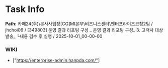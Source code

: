# Task Info

**Path:** 카페24(주)\본사사업장\[CG]MI본부\비즈니스센터\엔터프라이즈코칭2팀 / jhchoi06 / [349803] 운영 결과 리포팅 구성 _ 운영 결과 리포팅 구성_ 3. 고객사 대상 발송_ └내용 검수 후 실행 / 2025-10-01_00-00-00

### WIKI
- ["https://enterprise-admin.hanpda.com/"]

